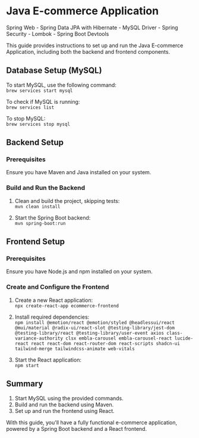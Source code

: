# Java E-commerce Application

Spring Web - Spring Data JPA with Hibernate - MySQL Driver - Spring Security - Lombok - Spring Boot Devtools 

This guide provides instructions to set up and run the Java E-commerce Application, including both the backend and frontend components.

## Database Setup (MySQL) 

To start MySQL, use the following command:  
`brew services start mysql`

To check if MySQL is running:  
`brew services list` 
 
To stop MySQL:  
`brew services stop mysql`
 
## Backend Setup

### Prerequisites
Ensure you have Maven and Java installed on your system.

### Build and Run the Backend
1. Clean and build the project, skipping tests:  
   `mvn clean install`
   
2. Start the Spring Boot backend:  
   `mvn spring-boot:run`

## Frontend Setup

### Prerequisites
Ensure you have Node.js and npm installed on your system.

### Create and Configure the Frontend
1. Create a new React application:  
   `npx create-react-app ecommerce-frontend`
   
2. Install required dependencies:  
   `npm install @emotion/react @emotion/styled @headlessui/react @mui/material @radix-ui/react-slot @testing-library/jest-dom @testing-library/react @testing-library/user-event axios class-variance-authority clsx embla-carousel embla-carousel-react lucide-react react react-dom react-router-dom react-scripts shadcn-ui tailwind-merge tailwindcss-animate web-vitals`
   
3. Start the React application:  
   `npm start`

## Summary

1. Start MySQL using the provided commands.  
2. Build and run the backend using Maven.  
3. Set up and run the frontend using React.

With this guide, you'll have a fully functional e-commerce application, powered by a Spring Boot backend and a React frontend.

